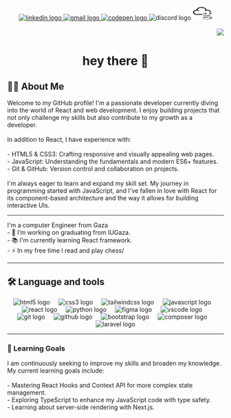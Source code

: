 <div align="center">
  <a href="www.linkedin.com/in/dana-tarik" target="_blank">
    <img src="https://raw.githubusercontent.com/maurodesouza/profile-readme-generator/master/src/assets/icons/social/linkedin/default.svg" width="45" height="30" alt="linkedin logo"  />
  </a>
  <a href="danatarik66@gmail.com" target="_blank">
    <img src="https://raw.githubusercontent.com/maurodesouza/profile-readme-generator/master/src/assets/icons/social/gmail/default.svg" width="45" height="30" alt="gmail logo"  />
  </a>
  <a href="https://codepen.io/dana-66" target="_blank">
    <img src="https://raw.githubusercontent.com/maurodesouza/profile-readme-generator/master/src/assets/icons/social/codepen/default.svg" width="45" height="30" alt="codepen logo"  />
  </a>
  <img src="https://raw.githubusercontent.com/maurodesouza/profile-readme-generator/master/src/assets/icons/social/discord/default.svg" width="45" height="30" alt="discord logo"  />
  <img src="https://raw.githubusercontent.com/maurodesouza/profile-readme-generator/master/src/assets/icons/social/tryhackme/default.svg" width="45" height="30" alt="tryhackme logo"  />
</div>
<br>
<div align="right" border="none">
  <img src="https://visitor-badge.laobi.icu/badge?page_id=dana-66.dana-66&left_color=midnightblue&right_color=gray"  />
</div>

<h1 align="center">hey there 👋</h1>
<h2 align="left">👩‍💻  About Me </h2>
<p>Welcome to my GitHub profile! I'm a passionate developer currently diving into the world of React and web development. I enjoy building projects that not only challenge my skills but also contribute to my growth as a developer. <br><br>In addition to React, I have experience with:<br><br>- HTML5 & CSS3: Crafting responsive and visually appealing web pages.<br>- JavaScript: Understanding the fundamentals and modern ES6+ features.<br>- Git & GitHub: Version control and collaboration on projects.<br><br>I'm always eager to learn and expand my skill set. My journey in programming started with JavaScript, and I've fallen in love with React for its component-based architecture and the way it allows for building interactive UIs.</p>

<hr>
<p align="left">I'm a computer Engineer from Gaza<br>- 🔭 I’m working on graduating from IUGaza.<br>- 📚 I'm currently learning React framework.<br>- ⚡ In my free time I read and play chess/</p>
<hr>
<h2 align="left">🛠 Language and tools</h2>
<div align="center">
  <img src="https://cdn.jsdelivr.net/gh/devicons/devicon/icons/html5/html5-original.svg" height="40" alt="html5 logo"  />
  <img width="12" />
  <img src="https://cdn.jsdelivr.net/gh/devicons/devicon/icons/css3/css3-original.svg" height="40" alt="css3 logo"  />
  <img width="12" />
  <img src="https://cdn.jsdelivr.net/gh/devicons/devicon/icons/tailwindcss/tailwindcss-original-wordmark.svg" height="40" alt="tailwindcss logo"  />
  <img width="12" />
  <img src="https://cdn.jsdelivr.net/gh/devicons/devicon/icons/javascript/javascript-original.svg" height="40" alt="javascript logo"  />
  <img width="12" />
  <img src="https://cdn.jsdelivr.net/gh/devicons/devicon/icons/react/react-original.svg" height="40" alt="react logo"  />
  <img width="12" />
  <img src="https://cdn.jsdelivr.net/gh/devicons/devicon/icons/python/python-original.svg" height="40" alt="python logo"  />
  <img width="12" />
  <img src="https://cdn.jsdelivr.net/gh/devicons/devicon/icons/figma/figma-original.svg" height="40" alt="figma logo"  />
  <img width="12" />
  <img src="https://cdn.jsdelivr.net/gh/devicons/devicon/icons/vscode/vscode-original.svg" height="40" alt="vscode logo"  />
  <img width="12" />
  <img src="https://cdn.jsdelivr.net/gh/devicons/devicon/icons/git/git-original.svg" height="40" alt="git logo"  />
  <img width="12" />
  <img src="https://cdn.jsdelivr.net/gh/devicons/devicon/icons/github/github-original.svg" height="40" alt="github logo"  />
  <img width="12" />
  <img src="https://cdn.jsdelivr.net/gh/devicons/devicon/icons/bootstrap/bootstrap-original.svg" height="40" alt="bootstrap logo"  />
  <img width="12" />
  <img src="https://cdn.jsdelivr.net/gh/devicons/devicon/icons/composer/composer-original.svg" height="40" alt="composer logo"  />
  <img width="12" />
  <img src="https://cdn.jsdelivr.net/gh/devicons/devicon/icons/laravel/laravel-original.svg" height="40" alt="laravel logo"  />
</div>
<hr>

<h3 align="left">🥅 Learning Goals</h3>
<p align="left">I am continuously seeking to improve my skills and broaden my knowledge. My current learning goals include:<br><br>- Mastering React Hooks and Context API for more complex state management.<br>- Exploring TypeScript to enhance my JavaScript code with type safety.<br>- Learning about server-side rendering with Next.js.</p>
